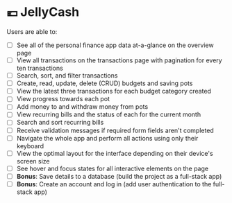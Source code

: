 # 💶 JellyCash ️ 

[//]: # (todo: write readme)
[//]: # (todo: https://angular.dev/guide/drag-drop)
[//]: # (todo: grab data from API backend)

Users are able to:

- [ ] See all of the personal finance app data at-a-glance on the overview page
- [ ] View all transactions on the transactions page with pagination for every ten transactions
- [ ] Search, sort, and filter transactions
- [ ] Create, read, update, delete (CRUD) budgets and saving pots
- [ ] View the latest three transactions for each budget category created
- [ ] View progress towards each pot
- [ ] Add money to and withdraw money from pots
- [ ] View recurring bills and the status of each for the current month
- [ ] Search and sort recurring bills
- [ ] Receive validation messages if required form fields aren't completed
- [ ] Navigate the whole app and perform all actions using only their keyboard
- [ ] View the optimal layout for the interface depending on their device's screen size
- [ ] See hover and focus states for all interactive elements on the page
- [ ] **Bonus**: Save details to a database (build the project as a full-stack app)
- [ ] **Bonus**: Create an account and log in (add user authentication to the full-stack app)
